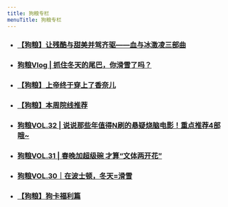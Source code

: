 ```yaml
---
title: 狗粮专栏
menuTitle: 狗粮专栏
---
```


- ### [【狗粮】让残酷与甜美并驾齐驱——血与冰激凌三部曲 ](https://mp.weixin.qq.com/s/0sKg7OUjQpjK1NSujskqpw)

- ### [狗粮Vlog | 抓住冬天的尾巴，你滑雪了吗？](https://mp.weixin.qq.com/s/TGNWHfMSfSMrIHYTPFTwCQ)

- ### [【狗粮】上帝终于穿上了香奈儿](https://mp.weixin.qq.com/s/t95tqnybNWGWLweJNWHmpQ)

- ### [【狗粮】本周院线推荐](https://mp.weixin.qq.com/s/jNKF8pXgFFrg33UdExPs3A)

- ### [狗粮VOL.32 | 说说那些年值得N刷的悬疑烧脑电影！重点推荐4部哦~](https://mp.weixin.qq.com/s/cmsqfvB7JzI18D0vYMy4hw)

- ### [狗粮VOL.31 | 春晚加超级碗 才算“文体两开花”](https://mp.weixin.qq.com/s/CQ2gKYn26Ll4IhFr1SXgMg)

- ### [狗粮VOL.30｜在波士顿，冬天=滑雪](https://mp.weixin.qq.com/s?__biz=MjM5MDA2NDY3Mg==&mid=2653023597&idx=1&sn=e2ee3965cf71d3d5926f836b24cc1405&chksm=bd9fc4228ae84d348ad206c8324fdfbb8d06fe6c2359667d9380fb7dd5971b39db6caa33c313&scene=0&xtrack=1#rd)

- ### [【狗粮】狗卡福利篇](https://mp.weixin.qq.com/s/b8yigrCJum1etpRcdlMx6g)
